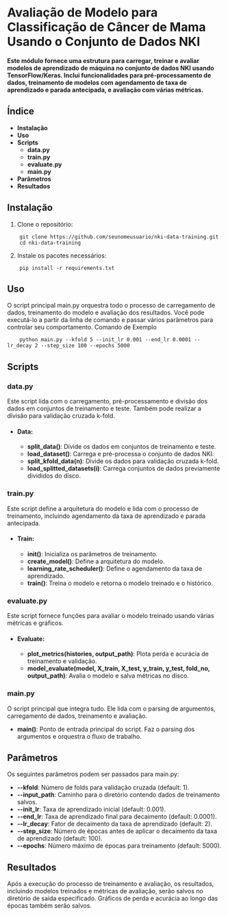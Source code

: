 # Avaliação de Modelo para Classificação de Câncer de Mama Usando o Conjunto de Dados NKI

**Este módulo fornece uma estrutura para carregar, treinar e avaliar modelos de aprendizado de máquina no conjunto de dados NKI usando TensorFlow/Keras. Inclui funcionalidades para pré-processamento de dados, treinamento de modelos com agendamento de taxa de aprendizado e parada antecipada, e avaliação com várias métricas.**

## Índice

- **Instalação**
- **Uso**
- **Scripts**
    - **data.py**
    - **train.py**
    - **evaluate.py**
    - **main.py**
- **Parâmetros**
- **Resultados**

## Instalação

1. Clone o repositório:

```
    git clone https://github.com/seunomeusuario/nki-data-training.git
    cd nki-data-training
```

2. Instale os pacotes necessários:

```
    pip install -r requirements.txt
```


## Uso

O script principal main.py orquestra todo o processo de carregamento de dados, treinamento do modelo e avaliação dos resultados. Você pode executá-lo a partir da linha de comando e passar vários parâmetros para controlar seu comportamento.
Comando de Exemplo

```
    python main.py --kfold 5 --init_lr 0.001 --end_lr 0.0001 --lr_decay 2 --step_size 100 --epochs 5000
```


## Scripts

### data.py

Este script lida com o carregamento, pré-processamento e divisão dos dados em conjuntos de treinamento e teste. Também pode realizar a divisão para validação cruzada k-fold.

- #### Data:
    - **split_data()**: Divide os dados em conjuntos de treinamento e teste.
    - **load_dataset()**: Carrega e pré-processa o conjunto de dados NKI.
    - **split_kfold_data(n)**: Divide os dados para validação cruzada k-fold.
    - **load_splitted_datasets(i)**: Carrega conjuntos de dados previamente divididos do disco.

### train.py

Este script define a arquitetura do modelo e lida com o processo de treinamento, incluindo agendamento da taxa de aprendizado e parada antecipada.


- #### Train:
    - **__init__()**: Inicializa os parâmetros de treinamento.
    - **create_model()**: Define a arquitetura do modelo.
    - **learning_rate_scheduler()**: Define o agendamento da taxa de aprendizado.
    - **train()**: Treina o modelo e retorna o modelo treinado e o histórico.

### evaluate.py

Este script fornece funções para avaliar o modelo treinado usando várias métricas e gráficos.

- #### Evaluate:
    - **plot_metrics(histories, output_path)**: Plota perda e acurácia de treinamento e validação.
    - **model_evaluate(model, X_train, X_test, y_train, y_test, fold_no, output_path)**: Avalia o modelo e salva métricas no disco.

### main.py

O script principal que integra tudo. Ele lida com o parsing de argumentos, carregamento de dados, treinamento e avaliação.

    
- **main()**: Ponto de entrada principal do script. Faz o parsing dos argumentos e orquestra o fluxo de trabalho.

## Parâmetros

Os seguintes parâmetros podem ser passados para main.py:

- **--kfold**: Número de folds para validação cruzada (default: 1).
- **--input_path**: Caminho para o diretório contendo dados de treinamento salvos.
- **--init_lr**: Taxa de aprendizado inicial (default: 0.001).
- **--end_lr**: Taxa de aprendizado final para decaimento (default: 0.0001).
- **--lr_decay**: Fator de decaimento da taxa de aprendizado (default: 2).
- **--step_size**: Número de épocas antes de aplicar o decaimento da taxa de aprendizado (default: 100).
- **--epochs**: Número máximo de épocas para treinamento (default: 5000).

## Resultados

Após a execução do processo de treinamento e avaliação, os resultados, incluindo modelos treinados e métricas de avaliação, serão salvos no diretório de saída especificado. Gráficos de perda e acurácia ao longo das épocas também serão salvos.

